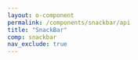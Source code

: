 ```yaml
---
layout: o-component
permalink: /components/snackbar/api
title: "SnackBar"
comp: snackbar
nav_exclude: true
---
```


